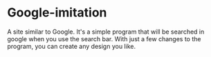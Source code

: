 # Google-imitation
A site similar to Google. It's a simple program that will be searched in google when you use the search bar. With just a few changes to the program, you can create any design you like.

